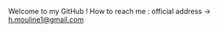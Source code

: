 Welcome to my GitHub !
How to reach me : official address -> h.mouline1@gmail.com

<!---
hicham712/hicham712 is a ✨ special ✨ repository because its `README.md` (this file) appears on your GitHub profile.
You can click the Preview link to take a look at your changes.
--->

